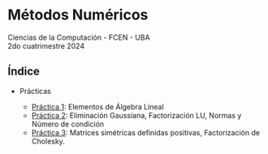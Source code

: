 # Métodos Numéricos

Ciencias de la Computación - FCEN - UBA\
2do cuatrimestre 2024

## Índice

- Prácticas

  - [Práctica 1](prácticas/p01): Elementos de Álgebra Lineal
  - [Práctica 2](prácticas/p02): Eliminación Gaussiana, Factorización LU, Normas y Número de condición
  - [Práctica 3](prácticas/p03): Matrices simétricas definidas positivas, Factorización de Cholesky.
